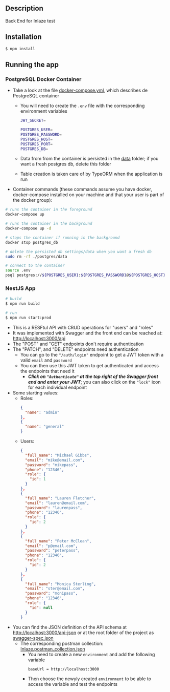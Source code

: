 ## Description

Back End for Inlaze test

## Installation

```bash
$ npm install
```

## Running the app

### PostgreSQL Docker Container

- Take a look at the file [docker-compose.yml](./docker-compose.yml), which describes de PostgreSQL container

  - You will need to create the `.env` file with the corresponding environment variables

    ```bash
    JWT_SECRET=

    POSTGRES_USER=
    POSTGRES_PASSWORD=
    POSTGRES_HOST=
    POSTGRES_PORT=
    POSTGRES_DB=
    ```

  - Data from from the container is persisted in the [data](./postgres/data/) folder; if you want a fresh postgres db, delete this folder
  - Table creation is taken care of by TypeORM when the application is run

- Container commands (these commands assume you have docker, docker-compose installed on your machine and that your user is part of the docker group):

```bash
# runs the container in the foreground
docker-compose up

# runs the container in the background
docker-compose up -d

# stops the container if running in the background
docker stop postgres_db

# delete the persisted db settings/data when you want a fresh db
sudo rm -rf ./postgres/data

# connect to the container
source .env
psql postgres://${POSTGRES_USER}:${POSTGRES_PASSWORD}@${POSTGRES_HOST}:${POSTGRES_PORT}/${POSTGRES_DB}
```

### NestJS App

```bash
# build
$ npm run build

# run
$ npm run start:prod
```

- This is a RESFtul API with CRUD operations for "users" and "roles"
- It was implemented with Swagger and the front end can be reached at: [http://localhost:3000/api](http://localhost:3000/api)
- The "POST" and "GET" endpoints don't require authentication
- The "PATCH", and "DELETE" endpoints need authentication
  - You can go to the `"/auth/login"` endpoint to get a JWT token with a valid `email` and `password`
  - You can then use this JWT token to get authenticated and access the endpoints that need it
    - **_Click on `"Authenticate"` at the top right of the Swagger front end and enter your JWT_**; you can also click on the `"lock"` icon for each individual endpoint
- Some starting values:
  - Roles:
    ```json
    {
      "name": "admin"
    },
    {
      "name": "general"
    }
    ```
  - Users:
    ```json
    {
      "full_name": "Michael Gibbs",
      "email": "mike@email.com",
      "password": "mikepass",
      "phone": "12346",
      "role": {
        "id": 1
      }
    },
    {
      "full_name": "Lauren Fletcher",
      "email": "lauren@email.com",
      "password": "laurenpass",
      "phone": "12346",
      "role": {
        "id": 2
      }
    },
    {
      "full_name": "Peter McClean",
      "email": "p@email.com",
      "password": "peterpass",
      "phone": "12346",
      "role": {
        "id": 2
      }
    },
    {
      "full_name": "Monica Sterling",
      "email": "ster@email.com",
      "password": "monipass",
      "phone": "12346",
      "role": {
        "id": null
      }
    }
    ```
- You can find the JSON definition of the API schema at [http://localhost:3000/api-json](http://localhost:3000/api-json) or at the root folder of the project as [swagger-spec.json](./swagger-spec.json)
  - The corresponding postman collection: [Inlaze.postman_collection.json](./Inlaze.postman_collection.json)
    - You need to create a new `environment` and add the following variable
      ```
      baseUrl = http://localhost:3000
      ```
    - Then choose the newyly created `environment` to be able to access the variable and test the endpoints
